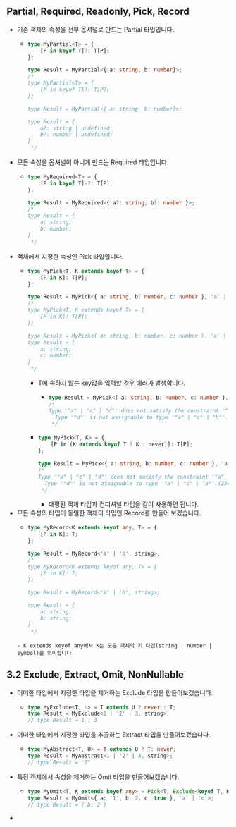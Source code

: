 ## Partial, Required, Readonly, Pick, Record
- 기존 객체의 속성을 전부 옵셔널로 만드는 Partial 타입입니다.
  - ```ts
    type MyPartial<T> = {
        [P in keyof T]?: T[P];
    };
    
    type Result = MyPartial<{ a: string, b: number}>;
    /* 
    type MyPartial<T> = {
        [P in keyof T]?: T[P];
    };
    
    type Result = MyPartial<{ a: string, b: number}>;
    
    type Result = {
        a?: string | undefined;
        b?: number | undefined;
    }
     */
    ```
- 모든 속성을 옵셔널이 아니게 만드는 Required 타입입니다.
  - ```ts
    type MyRequired<T> = {
        [P in keyof T]-?: T[P];
    };
    
    type Result = MyRequired<{ a?: string, b?: number }>;
    /* 
    type Result = {
        a: string;
        b: number;
    }
     */
    ```
- 객체에서 지정한 속성인 Pick 타입입니다.
  - ```ts
    type MyPick<T, K extends keyof T> = {
        [P in K]: T[P];
    };
    
    type Result = MyPick<{ a: string, b: number, c: number }, 'a' | 'c'>;
    /* 
    type MyPick<T, K extends keyof T> = {
        [P in K]: T[P];
    };
    
    type Result = MyPick<{ a: string, b: number, c: number }, 'a' | 'c'>;
    type Result = {
        a: string;
        c: number;
    }
     */
    ```
    - T에 속하지 않는 key값을 입력할 경우 에러가 발생합니다.
      - ```ts
        type Result = MyPick<{ a: string, b: number, c: number }, 'a' | 'c' | 'd'>;
        /* 
        Type '"a" | "c" | "d"' does not satisfy the constraint '"a" | "c" | "b"'.
          Type '"d"' is not assignable to type '"a" | "c" | "b"'.(2344)
         */
        ```
    - ```ts
      type MyPick<T, K> = {
          [P in (K extends keyof T ? K : never)]: T[P];
      };
      
      type Result = MyPick<{ a: string, b: number, c: number }, 'a' | 'c' | 'd'>;
      /* 
      Type '"a" | "c" | "d"' does not satisfy the constraint '"a" | "c" | "b"'.
        Type '"d"' is not assignable to type '"a" | "c" | "b"'.(2344)
       */
      ```
      - 매핑된 객체 타입과 컨디셔널 타입을 같이 사용하면 됩니다.
- 모든 속성의 타입이 동일한 객체의 타입인 Record를 만들어 보겠습니다.
  - ```ts
    type MyRecord<K extends keyof any, T> = {
        [P in K]: T;
    };
    
    type Result = MyRecord<'a' | 'b', string>;
    /* 
    type MyRecord<K extends keyof any, T> = {
        [P in K]: T;
    };
    
    type Result = MyRecord<'a' | 'b', string>;
    
    type Result = {
        a: string;
        b: string;
    }
     */
   ```
   - K extends keyof any에서 K는 모든 객체의 키 타입(string | number | symbol)을 의미합니다.

## 3.2 Exclude, Extract, Omit, NonNullable
- 어떠한 타입에서 지정한 타입을 제거하는 Exclude 타입을 만들어보겠습니다.
  - ```ts
    type MyExclude<T, U> = T extends U ? never : T;
    type Result = MyExclude<1 | '2' | 3, string>;
    // type Result = 1 | 3
    ```
- 어떠한 타입에서 지정한 타입을 추출하는 Extract 타입을 만들어보겠습니다.
  - ```ts
    type MyAbstract<T, U> = T extends U ? T: never;
    type Result = MyAbstract<1 | '2' | 3, string>;
    // type Result = "2"
    ```
- 특정 객체에서 속성을 제거하는 Omit 타입을 만들어보겠습니다.
  - ```ts
    type MyOmit<T, K extends keyof any> = Pick<T, Exclude<keyof T, K>>;
    type Result = MyOmit<{ a: '1', b: 2, c: true }, 'a' | 'c'>;
    // type Result = { b: 2 }
    ```
- 
